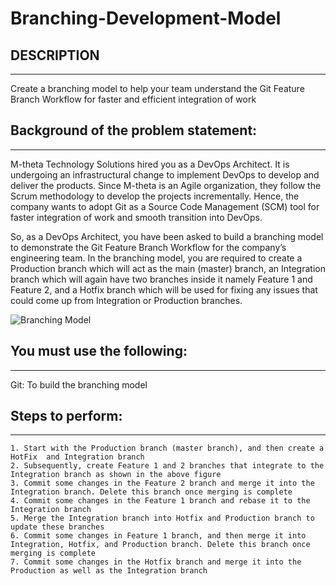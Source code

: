 # Branching-Development-Model

## DESCRIPTION
---
Create a branching model to help your team understand the Git Feature Branch Workflow for faster and efficient integration of work

## Background of the problem statement:
---
M-theta Technology Solutions hired you as a DevOps Architect. It is undergoing an infrastructural change to implement DevOps to develop and deliver the products. Since M-theta is an Agile organization, they follow the Scrum methodology to develop the projects incrementally. Hence, the company wants to adopt Git as a Source Code Management (SCM) tool for faster integration of work and smooth transition into DevOps.

So, as a DevOps Architect, you have been asked to build a branching model to demonstrate the Git Feature Branch Workflow for the company’s engineering team. In the branching model, you are required to create a Production branch which will act as the main (master) branch, an Integration branch which will again have two branches inside it namely Feature 1 and Feature 2, and a Hotfix branch which will be used for fixing any issues that could come up from Integration or Production branches.

![Branching Model](image.jpg)

## You must use the following:
---
Git: To build the branching model

## Steps to perform:
---

    1. Start with the Production branch (master branch), and then create a HotFix  and Integration branch
    2. Subsequently, create Feature 1 and 2 branches that integrate to the Integration branch as shown in the above figure
    3. Commit some changes in the Feature 2 branch and merge it into the Integration branch. Delete this branch once merging is complete
    4. Commit some changes in the Feature 1 branch and rebase it to the Integration branch
    5. Merge the Integration branch into Hotfix and Production branch to update these branches
    6. Commit some changes in Feature 1 branch, and then merge it into Integration, Hotfix, and Production branch. Delete this branch once merging is complete
    7. Commit some changes in the Hotfix branch and merge it into the Production as well as the Integration branch
